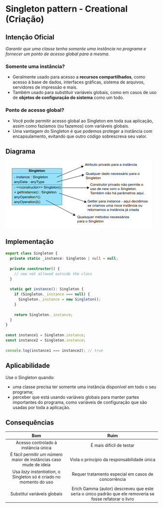 # Singleton pattern - Creational (Criação)

## Intenção Oficial

*Garantir que uma classe tenha somente uma instância no programa e fornecer um ponto de acesso global para a mesma.*

### Somente uma instância?

- Geralmente usado para acesso a **recursos compartilhados**, como acesso à base de dados, interfaces gráficas, sistema de arquivos, servidores de impressão e mais.
- Também usado para substituir variáveis globais, como em casos de uso de **objetos de configuração do sistema** como um todo.

### Ponto de acesso global?

- Você pode permitir acesso global ao Singleton em toda sua aplicação, assim como fazíamos (ou fazemos) com variáveis globais.
- Uma vantagem do Singleton é que podemos proteger a instância com encapsulamento, evitando que outro código sobrescreva seu valor.

## Diagrama

![Estrutura do Singleton](diagramas/Singleton%20-%20Estrutura.png)

## Implementação

```typescript
export class Singleton {
  private static _instance: Singleton | null = null;

  private constructor() {
    // new not allowed outside the class
  }

  static get instance(): Singleton {
    if (Singleton._instance === null) {
      Singleton._instance = new Singleton();
    }

    return Singleton._instance;
  }
}

const instance1 = Singleton.instance;
const instance2 = Singleton.instance;

console.log(instance1 === instance2); // true
```

## Aplicabilidade

Use o Singleton quando:

- uma classe precisa ter somente uma instância disponível em todo o seu programa;
- perceber que está usando variáveis globais para manter partes importantes do programa, como variáveis de configuração que são usadas por toda a aplicação.

## Consequências

|                                Bom                                |                                                   Ruim                                                   |
|:-----------------------------------------------------------------:|:--------------------------------------------------------------------------------------------------------:|
| Acesso controlado à instância única                               | É mais difícil de testar                                                                                 |
| É fácil permitir um número maior de instâncias caso mude de ideia | Viola o princípio da responsabilidade única                                                              |
| Usa *lazy instantiation*, o Singleton só é criado no momento do uso | Requer tratamento especial em casos de concorrência                                                      |
| Substitui variáveis globais                                       | Erich Gamma (autor) descreveu que este seria o único padrão que ele removeria se fosse refatorar o livro |
